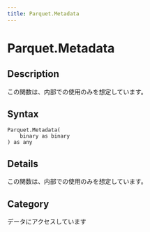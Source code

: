 ```yaml
---
title: Parquet.Metadata
---
```


# Parquet.Metadata


## Description

この関数は、内部での使用のみを想定しています。


## Syntax

```powerquery
Parquet.Metadata(
    binary as binary
) as any
```


## Details

この関数は、内部での使用のみを想定しています。



## Category
データにアクセスしています
